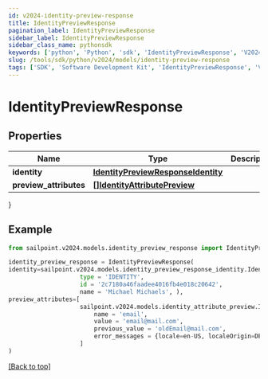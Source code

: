 ```yaml
---
id: v2024-identity-preview-response
title: IdentityPreviewResponse
pagination_label: IdentityPreviewResponse
sidebar_label: IdentityPreviewResponse
sidebar_class_name: pythonsdk
keywords: ['python', 'Python', 'sdk', 'IdentityPreviewResponse', 'V2024IdentityPreviewResponse'] 
slug: /tools/sdk/python/v2024/models/identity-preview-response
tags: ['SDK', 'Software Development Kit', 'IdentityPreviewResponse', 'V2024IdentityPreviewResponse']
---
```


# IdentityPreviewResponse


## Properties

Name | Type | Description | Notes
------------ | ------------- | ------------- | -------------
**identity** | [**IdentityPreviewResponseIdentity**](identity-preview-response-identity) |  | [optional] 
**preview_attributes** | [**[]IdentityAttributePreview**](identity-attribute-preview) |  | [optional] 
}

## Example

```python
from sailpoint.v2024.models.identity_preview_response import IdentityPreviewResponse

identity_preview_response = IdentityPreviewResponse(
identity=sailpoint.v2024.models.identity_preview_response_identity.IdentityPreviewResponse_identity(
                    type = 'IDENTITY', 
                    id = '2c7180a46faadee4016fb4e018c20642', 
                    name = 'Michael Michaels', ),
preview_attributes=[
                    sailpoint.v2024.models.identity_attribute_preview.IdentityAttributePreview(
                        name = 'email', 
                        value = 'email@mail.com', 
                        previous_value = 'oldEmail@mail.com', 
                        error_messages = {locale=en-US, localeOrigin=DEFAULT, text=Error Message}, )
                    ]
)

```
[[Back to top]](#) 

